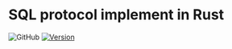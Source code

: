 # SQL protocol implement in Rust

![GitHub](https://img.shields.io/github/license/dakv/sql-protocol)
[![Version](https://img.shields.io/crates/v/sql-protocol.svg)](https://crates.io/crates/sql-protocol)

